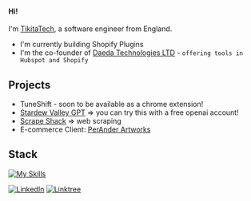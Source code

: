 #### Hi! 
I'm [TikitaTech](https://tikitatech.xyz), a software engineer from England.

- I'm currently building Shopify Plugins
- I'm the co-founder of [Daeda Technologies LTD](https://daeda.tech) - `offering tools in Hubspot and Shopify`

## Projects
- TuneShift - soon to be available as a chrome extension!
- [Stardew Valley GPT](https://chatgpt.com/g/g-sZh2oiAag-stardew-valley-wiki-chatbot) => you can try this with a free openai account!
- [Scrape Shack](https://scrapeshack.com) => web scraping
- E-commerce Client: [PerAnder Artworks](peranderartworks.co.uk)

## Stack
[![My Skills](https://skillicons.dev/icons?i=ts,bun,react,tailwindcss,supabase,linux,arch,vite,docker,kubernetes,figma,neovim,regex)](https://skillicons.dev)

[![LinkedIn](https://img.shields.io/badge/LinkedIn-0077B5?style=for-the-badge&logo=linkedin&logoColor=white)](https://www.linkedin.com/in/tikita-tolley-3bbb39233/) [![Linktree](https://img.shields.io/badge/linktree-39E09B?style=for-the-badge&logo=linktree&logoColor=white)](https://linktr.ee/TikitaTech)

